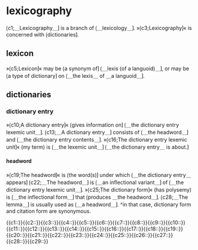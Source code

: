 # lexicography

⟮c1;＿Lexicography＿⟯ is a branch of ⟮＿lexicology＿⟯.
»⟮c3;Lexicography⟯« is concerned with ⟮dictionaries⟯.

## lexicon

»⟮c5;Lexicon⟯« may be ⟮a synonym of⟯ ⟮＿lexis (of a languoid)＿⟯, or may be ⟮a type of dictionary⟯ on ⟮＿the lexis＿ of ＿a languoid＿⟯.

## dictionaries

### dictionary entry

»⟮c10;A dictionary entry⟯« ⟮gives information on⟯ ⟮＿the dictionary entry lexemic unit＿⟯.
⟮c13;＿A dictionary entry＿⟯ consists of ⟮＿the headword＿⟯ and ⟮＿the dictionary entry contents＿⟯.
»⟮c16;The dictionary entry lexemic unit⟯« (my term) is ⟮＿the lexemic unit＿⟯ ⟮＿the dictionary entry＿ is about.⟯

#### headword

»⟮c19;The headword⟯« is ⟮the word(s)⟯ under which ⟮＿the dictionary entry＿ appears⟯
⟮c22;＿The headword＿⟯ is ⟮＿an inflectional variant＿⟯ of ⟮＿the dictionary entry lexemic unit＿⟯.
»⟮c25;The dictionary form⟯« (has polysemy) is ⟮＿the inflectional form＿⟯ that ⟮produces ＿the headword＿⟯.
⟮c28;＿The lemma＿⟯ is usually used as ⟮＿a headword＿⟯.
^in that case, dictionary form and citation form are synonymous.

<span class='cloze-dump'>{{c1::}}{{c2::}}{{c3::}}{{c4::}}{{c5::}}{{c6::}}{{c7::}}{{c8::}}{{c9::}}{{c10::}}{{c11::}}{{c12::}}{{c13::}}{{c14::}}{{c15::}}{{c16::}}{{c17::}}{{c18::}}{{c19::}}{{c20::}}{{c21::}}{{c22::}}{{c23::}}{{c24::}}{{c25::}}{{c26::}}{{c27::}}{{c28::}}{{c29::}}</span>